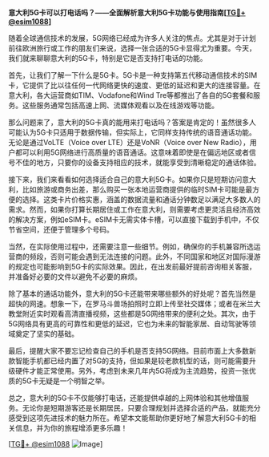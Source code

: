 **意大利5G卡可以打电话吗？——全面解析意大利5G卡功能与使用指南[[TG💪+ @esim1088](https://t.me/s/esim1088)]**

随着全球通信技术的发展，5G网络已经成为许多人关注的焦点。尤其是对于计划前往欧洲旅行或工作的朋友们来说，选择一张合适的5G卡显得尤为重要。今天，我们就来聊聊意大利的5G卡，特别是它是否支持打电话的功能。

首先，让我们了解一下什么是5G卡。5G卡是一种支持第五代移动通信技术的SIM卡，它提供了比以往任何一代网络更快的速度、更低的延迟和更大的连接容量。在意大利，各大运营商如TIM、Vodafone和Wind Tre等都推出了各自的5G套餐和服务。这些服务通常包括高速上网、流媒体观看以及在线游戏等功能。

那么问题来了，意大利的5G卡真的能用来打电话吗？答案是肯定的！虽然很多人可能认为5G卡只适用于数据传输，但实际上，它同样支持传统的语音通话功能。无论是通过VoLTE（Voice over LTE）还是VoNR（Voice over New Radio），用户都可以利用5G网络进行高质量的语音通话。这意味着即使是在偏远地区或者信号不佳的地方，只要你的设备支持相应的技术，就能享受到清晰稳定的通话体验。

接下来，我们来看看如何选择适合自己的意大利5G卡。如果你只是短期访问意大利，比如旅游或商务出差，那么购买一张本地运营商提供的临时SIM卡可能是最方便的选择。这类卡片价格实惠，涵盖的数据流量和通话分钟数足以满足大多数人的需求。然而，如果你打算长期居住或工作在意大利，则需要考虑更灵活且经济高效的解决方案，例如eSIM卡。eSIM卡无需实体卡槽，可以直接下载到手机中，不仅节省空间，还便于管理多个号码。

当然，在实际使用过程中，还需要注意一些细节。例如，确保你的手机兼容所选运营商的频段，否则可能会遇到无法连接的问题。此外，不同国家和地区对国际漫游的规定也可能影响到5G卡的实际效果。因此，在出发前最好提前咨询相关客服，并准备好必要的文件以避免不必要的麻烦。

除了基本的通话功能外，意大利的5G卡还能带来哪些额外的好处呢？首先当然是超快的网速。想象一下，在罗马斗兽场拍照时立即上传至社交媒体；或者在米兰大教堂附近实时观看高清直播视频，这些都是5G网络带来的便利之处。其次，由于5G网络具有更高的可靠性和更低的延迟，它也为未来的智能家居、自动驾驶等领域奠定了坚实的基础。

最后，提醒大家不要忘记检查自己的手机是否支持5G网络。目前市面上大多数新款智能手机都已经内置了对5G的支持，但如果是较老款机型的话，则可能需要升级硬件才能正常使用。另外，考虑到未来几年内5G将成为主流趋势，投资一张优质的5G卡无疑是一个明智之举。

总之，意大利的5G卡不仅能够打电话，还能提供卓越的上网体验和其他增值服务。无论你是短期游客还是长期居民，只要合理规划并选择合适的产品，就能充分感受到这项先进技术的魅力所在。希望本文能帮助你更好地了解意大利5G卡的相关信息，并为你的旅程增添更多乐趣！

[[TG💪+ @esim1088](https://t.me/s/esim1088) ![Image](https://i.postimg.cc/4NQfJmqS/Snipaste-2025-05-13-00-14-12.png)]